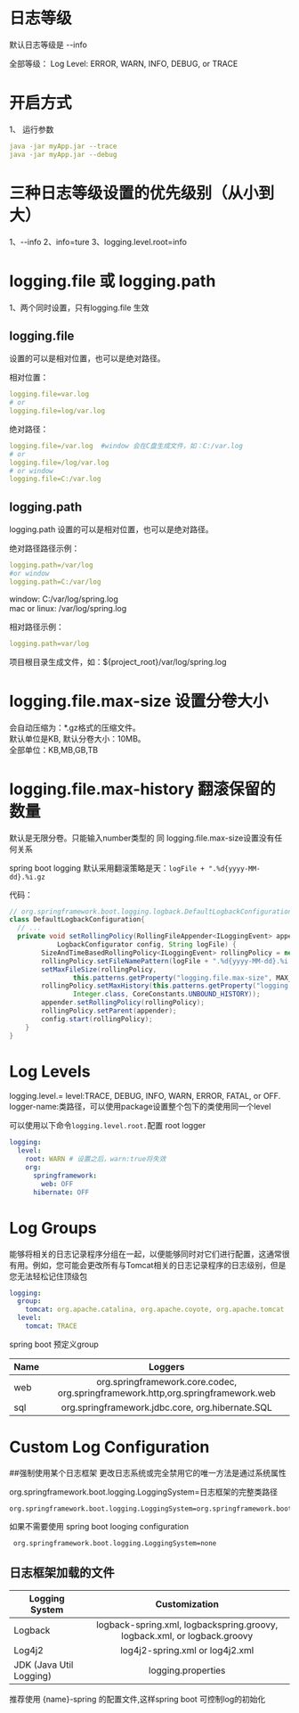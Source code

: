 # 日志等级
默认日志等级是 --info

全部等级：
Log Level: ERROR, WARN, INFO, DEBUG, or TRACE

# 开启方式
1、 运行参数
```yaml
java -jar myApp.jar --trace
java -jar myApp.jar --debug
```

# 三种日志等级设置的优先级别（从小到大）
1、--info
2、info=ture
3、logging.level.root=info


# logging.file 或 logging.path
1、两个同时设置，只有logging.file 生效

## logging.file
设置的可以是相对位置，也可以是绝对路径。

相对位置：
```yaml
logging.file=var.log
# or
logging.file=log/var.log
```

绝对路径：
```yaml
logging.file=/var.log  #window 会在C盘生成文件，如：C:/var.log
# or
logging.file=/log/var.log
# or window
logging.file=C:/var.log
```


## logging.path
logging.path 设置的可以是相对位置，也可以是绝对路径。

绝对路径路径示例：
````yaml
logging.path=/var/log
#or window
logging.path=C:/var/log
````
window: C:/var/log/spring.log<br>
mac or linux: /var/log/spring.log

相对路径示例：
```yaml
logging.path=var/log
```
项目根目录生成文件，如：${project_root}/var/log/spring.log



# logging.file.max-size 设置分卷大小
会自动压缩为：*.gz格式的压缩文件。<br>
默认单位是KB, 默认分卷大小：10MB。<br>
全部单位：KB,MB,GB,TB

# logging.file.max-history 翻滚保留的数量
默认是无限分卷。只能输入number类型的
同 logging.file.max-size设置没有任何关系 

spring boot logging 默认采用翻滚策略是天：`logFile + ".%d{yyyy-MM-dd}.%i.gz` 

代码：
```java
// org.springframework.boot.logging.logback.DefaultLogbackConfiguration.setRollingPolicy
class DefaultLogbackConfiguration{
  // ...
  private void setRollingPolicy(RollingFileAppender<ILoggingEvent> appender,
  			LogbackConfigurator config, String logFile) {
  		SizeAndTimeBasedRollingPolicy<ILoggingEvent> rollingPolicy = new SizeAndTimeBasedRollingPolicy<>();
  		rollingPolicy.setFileNamePattern(logFile + ".%d{yyyy-MM-dd}.%i.gz");
  		setMaxFileSize(rollingPolicy,
  				this.patterns.getProperty("logging.file.max-size", MAX_FILE_SIZE));
  		rollingPolicy.setMaxHistory(this.patterns.getProperty("logging.file.max-history",
  				Integer.class, CoreConstants.UNBOUND_HISTORY));
  		appender.setRollingPolicy(rollingPolicy);
  		rollingPolicy.setParent(appender);
  		config.start(rollingPolicy);
  	}
}

```

# Log Levels

logging.level.<logger-name>=<level>
level:TRACE, DEBUG, INFO, WARN, ERROR, FATAL, or OFF. 
logger-name:类路径，可以使用package设置整个包下的类使用同一个level

可以使用以下命令`logging.level.root.`配置 root logger
```yaml
logging: 
  level: 
    root: WARN # 设置之后，warn:true将失效
    org:
      springframework: 
        web: OFF
      hibernate: OFF
```

# Log Groups

能够将相关的日志记录程序分组在一起，以便能够同时对它们进行配置，这通常很有用。例如，您可能会更改所有与Tomcat相关的日志记录程序的日志级别，但是您无法轻松记住顶级包
```yaml
logging: 
  group: 
    tomcat: org.apache.catalina, org.apache.coyote, org.apache.tomcat
  level: 
    tomcat: TRACE
```
spring boot 预定义group

| Name | Loggers |
|-------|:-------------:|
| web| org.springframework.core.codec, org.springframework.http,org.springframework.web|
| sql |  org.springframework.jdbc.core, org.hibernate.SQL |

 # Custom Log Configuration
 
 ##强制使用某个日志框架
 更改日志系统或完全禁用它的唯一方法是通过系统属性
 
 org.springframework.boot.logging.LoggingSystem=日志框架的完整类路径
 ```properties
 org.springframework.boot.logging.LoggingSystem=org.springframework.boot.logging.logback.LogbackLoggingSystem
```
如果不需要使用 spring boot looging configuration
```properties
 org.springframework.boot.logging.LoggingSystem=none
```
## 日志框架加载的文件
| Logging System | Customization |
|-------|:-------------:|
| Logback |  logback-spring.xml, logbackspring.groovy, logback.xml, or logback.groovy|
| Log4j2 | log4j2-spring.xml or log4j2.xml |
| JDK (Java Util Logging) | logging.properties |
推荐使用 {name}-spring 的配置文件,这样spring boot 可控制log的初始化


 
 